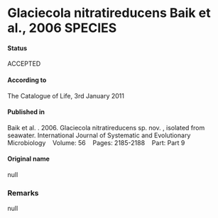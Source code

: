 # Glaciecola nitratireducens Baik et al., 2006 SPECIES

#### Status
ACCEPTED

#### According to
The Catalogue of Life, 3rd January 2011

#### Published in
Baik et al. . 2006. Glaciecola nitratireducens sp. nov. , isolated from seawater. International Journal of Systematic and Evolutionary Microbiology    Volume: 56    Pages: 2185-2188    Part: Part 9

#### Original name
null

### Remarks
null